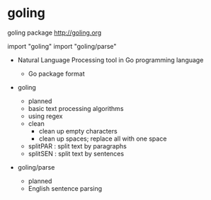 goling
======

goling package
http://goling.org


import "goling"
import "goling/parse"

- Natural Language Processing tool in Go programming language
	- Go package format

- goling
	- planned
	- basic text processing algorithms
	- using regex
	- clean
		- clean up empty characters
		- clean up spaces; replace all with one space
	- splitPAR : split text by paragraphs
	- splitSEN : split text by sentences

- goling/parse
	- planned
	- English sentence parsing
